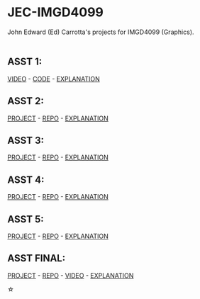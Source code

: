 # JEC-IMGD4099
John Edward (Ed) Carrotta's projects for IMGD4099 (Graphics).
<br><br>

## ASST 1:
[VIDEO](https://youtu.be/KxOxUKM4f4I) - [CODE](https://github.com/DataPointBeing/JEC-IMGD4099/blob/main/A1/code.txt) - [EXPLANATION](https://github.com/DataPointBeing/JEC-IMGD4099/blob/main/A1/writeup.md)

## ASST 2:
[PROJECT](https://datapointbeing.github.io/JEC-IMGD4099-A2/) - [REPO](https://github.com/DataPointBeing/JEC-IMGD4099-A2) - [EXPLANATION](https://github.com/DataPointBeing/JEC-IMGD4099/blob/main/A2/writeup.md)

## ASST 3:
[PROJECT](https://datapointbeing.github.io/JEC-IMGD4099-A3/) - [REPO](https://github.com/DataPointBeing/JEC-IMGD4099-A3) - [EXPLANATION](https://github.com/DataPointBeing/JEC-IMGD4099/blob/main/A3/writeup.md)

## ASST 4:
[PROJECT](https://datapointbeing.github.io/JEC-IMGD4099-A4/) - [REPO](https://github.com/DataPointBeing/JEC-IMGD4099-A4) - [EXPLANATION](https://github.com/DataPointBeing/JEC-IMGD4099/blob/main/A4/writeup.md)

## ASST 5:
[PROJECT](https://datapointbeing.github.io/JEC-IMGD4099-A5/) - [REPO](https://github.com/DataPointBeing/JEC-IMGD4099-A5) - [EXPLANATION](https://github.com/DataPointBeing/JEC-IMGD4099/blob/main/A5/writeup.md)

## ASST FINAL:
[PROJECT](https://datapointbeing.github.io/JEC-IMGD4099-FINAL/) - [REPO](https://github.com/DataPointBeing/JEC-IMGD4099-FINAL) - [VIDEO](https://youtu.be/NxJP5E7yvO4) - [EXPLANATION](https://github.com/DataPointBeing/JEC-IMGD4099/blob/main/FINAL/writeup.md)


☆
